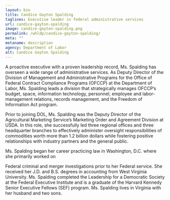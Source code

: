 ```yaml
---
layout: bio
title: Candice Gayton Spalding
taglines: Executive leader in federal administrative services
url: candice-gayton-spalding
image: candice-gayton-spalding.png
permalink: /whldp/candice-gayton-spalding/
meta: ""
metaname: description
agency: Department of Labor 
alt: Candice Gayton Spalding
---
```


<p>A proactive executive with a proven leadership record, Ms. Spalding has overseen a wide range of administrative services. As Deputy Director of the Division of Management and Administrative Programs for the Office of Federal Contract Compliance Programs (OFCCP) at the Department of Labor, Ms. Spalding leads a division that strategically manages OFCCP&rsquo;s budget, space, information technology, personnel, employee and labor-management relations, records management, and the Freedom of Information Act program.&nbsp;</p>
<p>Prior to joining DOL, Ms. Spalding was the Deputy Director of the Agricultural Marketing Service&rsquo;s Marketing Order and Agreement Division at USDA. In this role, she successfully led three regional offices and three headquarter branches to effectively administer oversight responsibilities of commodities worth more than 1.2 billion dollars while fostering positive relationships with industry partners and the general public.</p>
<p>Ms. Spalding began her career practicing law in Washington, D.C. where she primarily worked on</p>
<p>Federal criminal and merger investigations prior to her Federal service. She received her J.D. and B.S. degrees in accounting from West Virginia University. Ms. Spalding completed the Leadership for a Democratic Society at the Federal Executive Institute and is a graduate of the Harvard Kennedy Senior Executive Fellows (SEF) program. Ms. Spalding lives in Virginia with her husband and two sons.</p>
<p><br /><br /></p>